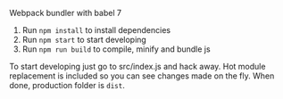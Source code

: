 Webpack bundler with babel 7

1. Run `npm install` to install dependencies
2. Run `npm start` to start developing
3. Run `npm run build` to compile, minify and bundle js

To start developing just go to src/index.js and hack away. Hot module replacement is included so you can see changes made on the fly. When done, production folder is `dist`.
